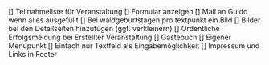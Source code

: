 [] Teilnahmeliste für Veranstaltung
[] Formular anzeigen
[] Mail an Guido wenn alles ausgefüllt
[] Bei waldgeburtstagen pro textpunkt ein Bild
[] Bilder bei den Detailseiten hinzufügen (ggf. verkleinern)
[] Ordentliche Erfolgsmeldung bei Erstellter Veranstaltung
[] Gästebuch
[] Eigener Menüpunkt
[] Einfach nur Textfeld als Eingabemöglichkeit
[] Impressum und Links in Footer
